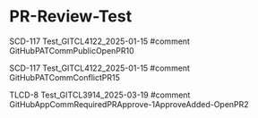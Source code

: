 # PR-Review-Test

SCD-117 Test_GITCL4122_2025-01-15 #comment GitHubPATCommPublicOpenPR10

SCD-117 Test_GITCL4122_2025-01-15 #comment GitHubPATCommConflictPR15

TLCD-8 Test_GITCL3914_2025-03-19 #comment GitHubAppCommRequiredPRApprove-1ApproveAdded-OpenPR2



